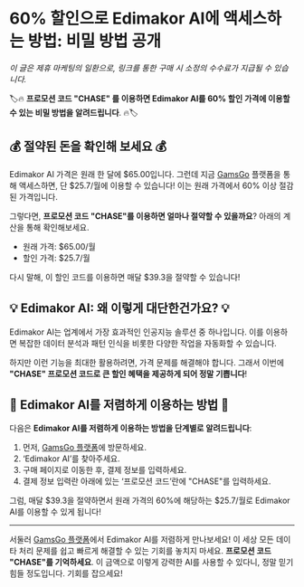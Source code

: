 # 60% 할인으로 Edimakor AI에 액세스하는 방법: 비밀 방법 공개

*이 글은 제휴 마케팅의 일환으로, 링크를 통한 구매 시 소정의 수수료가 지급될 수 있습니다.*

🏷️🔥 **프로모션 코드 "CHASE" 를 이용하면 Edimakor AI를 60% 할인 가격에 이용할 수 있는 비밀 방법을 알려드립니다**. 🔥🏷️

## 💰 절약된 돈을 확인해 보세요 💰

Edimakor AI 가격은 원래 한 달에 $65.00입니다. 그런데 지금 [GamsGo](https://www.gamsgo.com/partner/ykeX7B) 플랫폼을 통해 액세스하면, 단 $25.7/월에 이용할 수 있습니다! 이는 원래 가격에서 60% 이상 절감된 가격입니다. 

그렇다면, **프로모션 코드 "CHASE"를 이용하면 얼마나 절약할 수 있을까요**? 아래의 계산을 통해 확인해보세요.

- 원래 가격: $65.00/월
- 할인 가격: $25.7/월

다시 말해, 이 할인 코드를 이용하면 매달 $39.3을 절약할 수 있습니다!

## 💡 Edimakor AI: 왜 이렇게 대단한건가요? 💡

Edimakor AI는 업계에서 가장 효과적인 인공지능 솔루션 중 하나입니다. 이를 이용하면 복잡한 데이터 분석과 패턴 인식을 비롯한 다양한 작업을 자동화할 수 있습니다. 

하지만 이런 기능을 최대한 활용하려면, 가격 문제를 해결해야 합니다. 그래서 이번에 **"CHASE" 프로모션 코드로 큰 할인 혜택을 제공하게 되어 정말 기쁩니다**!

## 🎯 Edimakor AI를 저렴하게 이용하는 방법 🎯

다음은 **Edimakor AI를 저렴하게 이용하는 방법을 단계별로 알려드립니다**:

1. 먼저, [GamsGo 플랫폼](https://www.gamsgo.com/partner/ykeX7B)에 방문하세요.
2. ‘Edimakor AI’를 찾아주세요.
3. 구매 페이지로 이동한 후, 결제 정보를 입력하세요.
4. 결제 정보 입력란 아래에 있는 ‘프로모션 코드’란에 "CHASE"를 입력하세요.

그럼, 매달 $39.3을 절약하면서 원래 가격의 60%에 해당하는 $25.7/월로 Edimakor AI를 이용할 수 있게 됩니다!

---

서둘러 [GamsGo 플랫폼](https://www.gamsgo.com/partner/ykeX7B)에서 Edimakor AI를 저렴하게 만나보세요! 이 세상 모든 데이타 처리 문제를 쉽고 빠르게 해결할 수 있는 기회를 놓치지 마세요. **프로모션 코드 "CHASE"를 기억하세요**. 이 금액으로 이렇게 강력한 AI를 사용할 수 있다니, 정말 믿기 힘들 정도입니다. 기회를 잡으세요!
